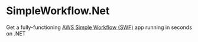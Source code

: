 # SimpleWorkflow.Net
Get a fully-functioning [AWS Simple Workflow (SWF)](http://aws.amazon.com/swf/) app running in seconds on .NET
